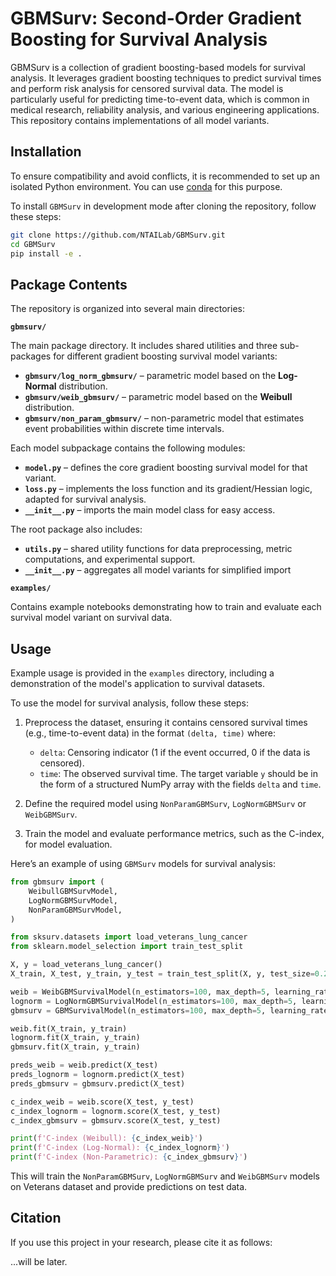# GBMSurv: Second-Order Gradient Boosting for Survival Analysis

GBMSurv is a collection of gradient boosting-based models for survival analysis. It leverages gradient boosting techniques to predict survival times and perform risk analysis for censored survival data. The model is particularly useful for predicting time-to-event data, which is common in medical research, reliability analysis, and various engineering applications. This repository contains implementations of all model variants.

## Installation

To ensure compatibility and avoid conflicts, it is recommended to set up an isolated Python environment. You can use [conda](https://docs.anaconda.com/miniconda/) for this purpose.

To install `GBMSurv` in development mode after cloning the repository, follow these steps:

```bash
git clone https://github.com/NTAILab/GBMSurv.git
cd GBMSurv
pip install -e .
```

## Package Contents

The repository is organized into several main directories:

**`gbmsurv/`**

The main package directory. It includes shared utilities and three sub-packages for different gradient boosting survival model variants:

* **`gbmsurv/log_norm_gbmsurv/`** – parametric model based on the **Log-Normal** distribution.
* **`gbmsurv/weib_gbmsurv/`** – parametric model based on the **Weibull** distribution.
* **`gbmsurv/non_param_gbmsurv/`** – non-parametric model that estimates event probabilities within discrete time intervals.

Each model subpackage contains the following modules:

* **`model.py`** – defines the core gradient boosting survival model for that variant.
* **`loss.py`** – implements the loss function and its gradient/Hessian logic, adapted for survival analysis.
* **`__init__.py`** – imports the main model class for easy access.

The root package also includes:

* **`utils.py`** – shared utility functions for data preprocessing, metric computations, and experimental support.
* **`__init__.py`** – aggregates all model variants for simplified import

**`examples/`**

Contains example notebooks demonstrating how to train and evaluate each survival model variant on survival data.

## Usage

Example usage is provided in the `examples` directory, including a demonstration of the model's application to survival datasets.

To use the model for survival analysis, follow these steps:

1. Preprocess the dataset, ensuring it contains censored survival times (e.g., time-to-event data) in the format `(delta, time)` where:
   - `delta`: Censoring indicator (1 if the event occurred, 0 if the data is censored).
   - `time`: The observed survival time.
   The target variable `y` should be in the form of a structured NumPy array with the fields `delta` and `time`.

2. Define the required model using `NonParamGBMSurv`, `LogNormGBMSurv` or `WeibGBMSurv`.
3. Train the model and evaluate performance metrics, such as the C-index, for model evaluation.

Here’s an example of using `GBMSurv` models for survival analysis:

```python
from gbmsurv import (
    WeibullGBMSurvModel,
    LogNormGBMSurvModel,
    NonParamGBMSurvModel,
)

from sksurv.datasets import load_veterans_lung_cancer
from sklearn.model_selection import train_test_split

X, y = load_veterans_lung_cancer()
X_train, X_test, y_train, y_test = train_test_split(X, y, test_size=0.2, random_state=42)

weib = WeibGBMSurvivalModel(n_estimators=100, max_depth=5, learning_rate=0.1)
lognorm = LogNormGBMSurvivalModel(n_estimators=100, max_depth=5, learning_rate=0.1)
gbmsurv = GBMSurvivalModel(n_estimators=100, max_depth=5, learning_rate=0.1)

weib.fit(X_train, y_train)
lognorm.fit(X_train, y_train)
gbmsurv.fit(X_train, y_train)

preds_weib = weib.predict(X_test)
preds_lognorm = lognorm.predict(X_test)
preds_gbmsurv = gbmsurv.predict(X_test)

c_index_weib = weib.score(X_test, y_test)
c_index_lognorm = lognorm.score(X_test, y_test)
c_index_gbmsurv = gbmsurv.score(X_test, y_test)

print(f'C-index (Weibull): {c_index_weib}')
print(f'C-index (Log-Normal): {c_index_lognorm}')
print(f'C-index (Non-Parametric): {c_index_gbmsurv}')
```

This will train the `NonParamGBMSurv`, `LogNormGBMSurv` and `WeibGBMSurv` models on Veterans dataset and provide predictions on test data.

## Citation

If you use this project in your research, please cite it as follows:

...will be later.